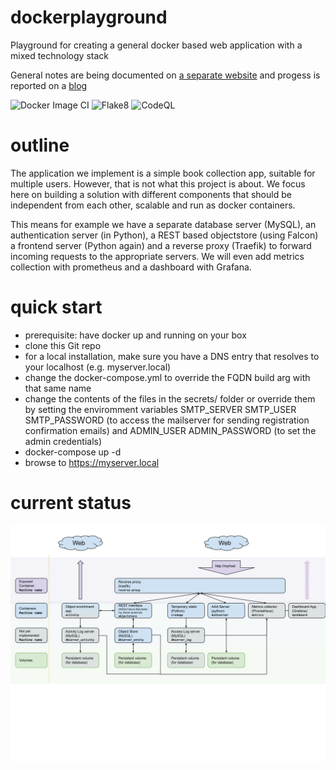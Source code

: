 # dockerplayground
Playground for creating a general docker based web application with a mixed technology stack

General notes are being documented on [a separate website](https://varkenvarken.github.io/dockerplayground/index.html) and progess is reported on a [blog](https://dockerplayground.michelanders.nl/)

![Docker Image CI](https://github.com/varkenvarken/dockerplayground/workflows/Docker%20Image%20CI/badge.svg)
![Flake8](https://github.com/varkenvarken/dockerplayground/workflows/Flake8/badge.svg)
![CodeQL](https://github.com/varkenvarken/dockerplayground/workflows/CodeQL/badge.svg)

# outline

The application we implement is a simple book collection app, suitable for multiple users. However, that is not what this project is about. We focus here on building a solution with different components that should be independent from each other, scalable and run as docker containers.

This means for example we have a separate database server (MySQL), an authentication server (in Python), a REST based objectstore (using Falcon) a frontend server (Python again) and a reverse proxy (Traefik) to forward incoming requests to the appropriate servers. We will even add metrics collection with prometheus and a dashboard with Grafana. 

# quick start

- prerequisite: have docker up and running on your box
- clone this Git repo
- for a local installation, make sure you have a DNS entry that resolves to your localhost (e.g. myserver.local)
- change the docker-compose.yml to override the FQDN build arg with that same name
- change the contents of the files in the secrets/ folder or override them by setting the enviromment variables SMTP_SERVER SMTP_USER SMTP_PASSWORD (to access the mailserver for sending registration confirmation emails) and ADMIN_USER ADMIN_PASSWORD (to set the admin credentials)
- docker-compose up -d
- browse to https://myserver.local

# current status
![](https://raw.githubusercontent.com/varkenvarken/dockerplayground/master/docs/illustrations/General%20Web%20Application%20Architecture%20-%20Status%2020201106.svg)
